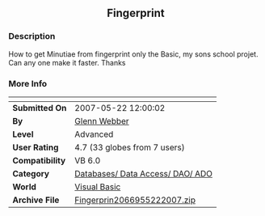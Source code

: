 ﻿<div align="center">

## Fingerprint


</div>

### Description

How to get Minutiae from fingerprint only the Basic, my sons school projet. Can any one make it faster. Thanks
 
### More Info
 


<span>             |<span>
---                |---
**Submitted On**   |2007-05-22 12:00:02
**By**             |[Glenn Webber](https://github.com/Planet-Source-Code/PSCIndex/blob/master/ByAuthor/glenn-webber.md)
**Level**          |Advanced
**User Rating**    |4.7 (33 globes from 7 users)
**Compatibility**  |VB 6\.0
**Category**       |[Databases/ Data Access/ DAO/ ADO](https://github.com/Planet-Source-Code/PSCIndex/blob/master/ByCategory/databases-data-access-dao-ado__1-6.md)
**World**          |[Visual Basic](https://github.com/Planet-Source-Code/PSCIndex/blob/master/ByWorld/visual-basic.md)
**Archive File**   |[Fingerprin2066955222007\.zip](https://github.com/Planet-Source-Code/glenn-webber-fingerprint__1-68655/archive/master.zip)








